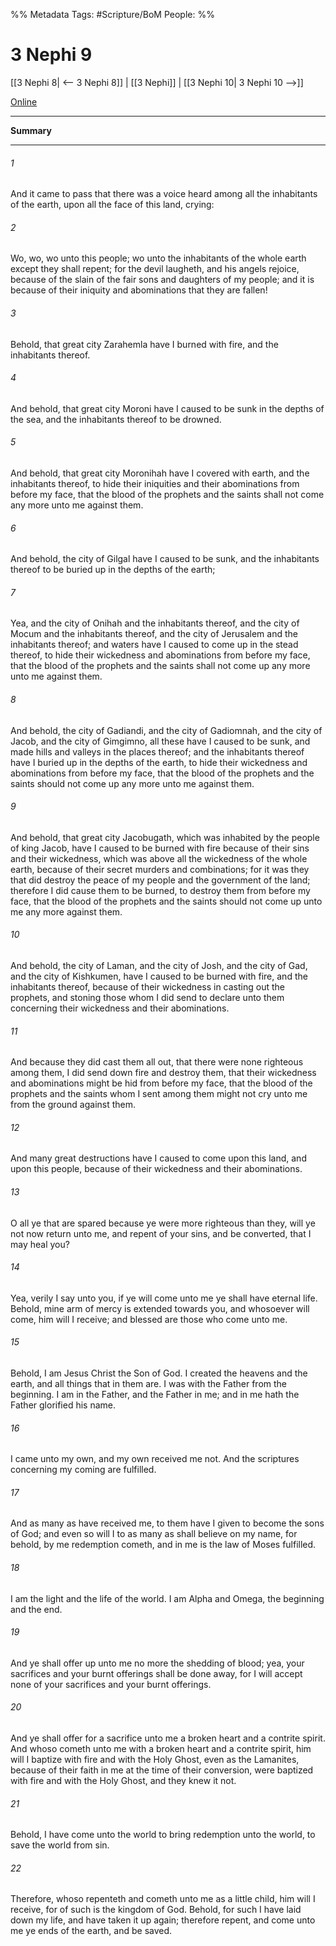 %% Metadata
Tags: #Scripture/BoM
People: 
%%
# 3 Nephi 9
[[3 Nephi 8| <-- 3 Nephi 8]] | [[3 Nephi]] | [[3 Nephi 10| 3 Nephi 10 -->]]

[Online](https://churchofjesuschrist.org/study/scriptures/bofm/3-ne/9?lang=eng)

---
__Summary__



---
###### 1
And it came to pass that there was a voice heard among all the inhabitants of the earth, upon all the face of this land, crying:
###### 2
Wo, wo, wo unto this people; wo unto the inhabitants of the whole earth except they shall repent; for the devil laugheth, and his angels rejoice, because of the slain of the fair sons and daughters of my people; and it is because of their iniquity and abominations that they are fallen!
###### 3
Behold, that great city Zarahemla have I burned with fire, and the inhabitants thereof.
###### 4
And behold, that great city Moroni have I caused to be sunk in the depths of the sea, and the inhabitants thereof to be drowned.
###### 5
And behold, that great city Moronihah have I covered with earth, and the inhabitants thereof, to hide their iniquities and their abominations from before my face, that the blood of the prophets and the saints shall not come any more unto me against them.
###### 6
And behold, the city of Gilgal have I caused to be sunk, and the inhabitants thereof to be buried up in the depths of the earth;
###### 7
Yea, and the city of Onihah and the inhabitants thereof, and the city of Mocum and the inhabitants thereof, and the city of Jerusalem and the inhabitants thereof; and waters have I caused to come up in the stead thereof, to hide their wickedness and abominations from before my face, that the blood of the prophets and the saints shall not come up any more unto me against them.
###### 8
And behold, the city of Gadiandi, and the city of Gadiomnah, and the city of Jacob, and the city of Gimgimno, all these have I caused to be sunk, and made hills and valleys in the places thereof; and the inhabitants thereof have I buried up in the depths of the earth, to hide their wickedness and abominations from before my face, that the blood of the prophets and the saints should not come up any more unto me against them.
###### 9
And behold, that great city Jacobugath, which was inhabited by the people of king Jacob, have I caused to be burned with fire because of their sins and their wickedness, which was above all the wickedness of the whole earth, because of their secret murders and combinations; for it was they that did destroy the peace of my people and the government of the land; therefore I did cause them to be burned, to destroy them from before my face, that the blood of the prophets and the saints should not come up unto me any more against them.
###### 10
And behold, the city of Laman, and the city of Josh, and the city of Gad, and the city of Kishkumen, have I caused to be burned with fire, and the inhabitants thereof, because of their wickedness in casting out the prophets, and stoning those whom I did send to declare unto them concerning their wickedness and their abominations.
###### 11
And because they did cast them all out, that there were none righteous among them, I did send down fire and destroy them, that their wickedness and abominations might be hid from before my face, that the blood of the prophets and the saints whom I sent among them might not cry unto me from the ground against them.
###### 12
And many great destructions have I caused to come upon this land, and upon this people, because of their wickedness and their abominations.
###### 13
O all ye that are spared because ye were more righteous than they, will ye not now return unto me, and repent of your sins, and be converted, that I may heal you?
###### 14
Yea, verily I say unto you, if ye will come unto me ye shall have eternal life. Behold, mine arm of mercy is extended towards you, and whosoever will come, him will I receive; and blessed are those who come unto me.
###### 15
Behold, I am Jesus Christ the Son of God. I created the heavens and the earth, and all things that in them are. I was with the Father from the beginning. I am in the Father, and the Father in me; and in me hath the Father glorified his name.
###### 16
I came unto my own, and my own received me not. And the scriptures concerning my coming are fulfilled.
###### 17
And as many as have received me, to them have I given to become the sons of God; and even so will I to as many as shall believe on my name, for behold, by me redemption cometh, and in me is the law of Moses fulfilled.
###### 18
I am the light and the life of the world. I am Alpha and Omega, the beginning and the end.
###### 19
And ye shall offer up unto me no more the shedding of blood; yea, your sacrifices and your burnt offerings shall be done away, for I will accept none of your sacrifices and your burnt offerings.
###### 20
And ye shall offer for a sacrifice unto me a broken heart and a contrite spirit. And whoso cometh unto me with a broken heart and a contrite spirit, him will I baptize with fire and with the Holy Ghost, even as the Lamanites, because of their faith in me at the time of their conversion, were baptized with fire and with the Holy Ghost, and they knew it not.
###### 21
Behold, I have come unto the world to bring redemption unto the world, to save the world from sin.
###### 22
Therefore, whoso repenteth and cometh unto me as a little child, him will I receive, for of such is the kingdom of God. Behold, for such I have laid down my life, and have taken it up again; therefore repent, and come unto me ye ends of the earth, and be saved.



